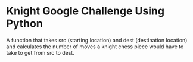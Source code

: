 # Knight Google Challenge Using Python

A function that takes src (starting location) and dest (destination location) and calculates the number of moves a knight chess piece would have to take to get from src to dest.